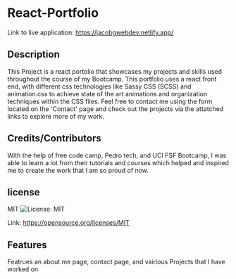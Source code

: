 # React-Portfolio
Link to live application: https://jacobgwebdev.netlify.app/

## Description
This Project is a react portolio that showcases my projects and skills used throughout the course of my Bootcamp. This portfolio uses a react front end, with different css technologies like Sassy CSS (SCSS) and animation.css to achieve state of the art animations and organization techniques within the CSS files. Feel free to contact me using the form located on the 'Contact' page and check out the projects via the attatched links to explore more of my work. 
    
    
## Credits/Contributors
With the help of free code camp, Pedro tech, and UCI FSF Bootcamp, I was able to learn a lot from their tutorials and courses which helped and inspired me to create the work that I am so proud of now. 

## license
MIT ![License: MIT](https://img.shields.io/badge/License-MIT-yellow.svg)

Link: https://opensource.org/licenses/MIT

## Features
Featrues an about me page, contact page, and vairious Projects that I have worked on
    
